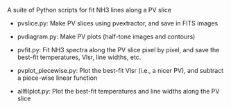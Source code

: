 
A suite of Python scripts for fit NH3 lines along a PV slice

- pvslice.py: Make PV slices using pvextractor, and save in FITS images

- pvdiagram.py: Make PV plots (half-tone images and contours)

- pvfit.py: Fit NH3 spectra along the PV slice pixel by pixel, and save the best-fit temperatures, Vlsr, line widths, etc.

- pvplot\_piecewise.py: Plot the best-fit Vlsr (i.e., a nicer PV), and subtract a piece-wise linear function

- allfilplot.py: Plot the best-fit temperatures and line widths along the PV slice
